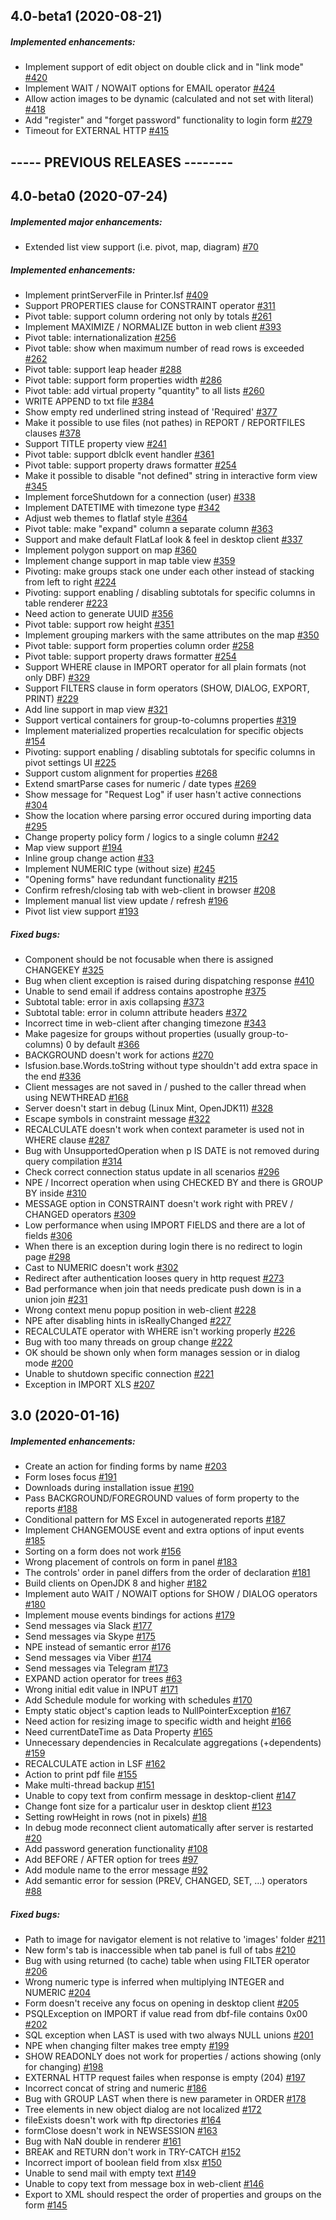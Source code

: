 ## 4.0-beta1 (2020-08-21)
##### Implemented enhancements:
 - Implement support of edit object on double click and in "link mode" [#420](https://github.com/lsfusion/platform/issues/420)
 - Implement WAIT / NOWAIT options for EMAIL operator [#424](https://github.com/lsfusion/platform/issues/424)
 - Allow action images to be dynamic (calculated and not set with literal) [#418](https://github.com/lsfusion/platform/issues/418)
 - Add "register" and "forget password" functionality to login form [#279](https://github.com/lsfusion/platform/issues/279)
 - Timeout for EXTERNAL HTTP [#415](https://github.com/lsfusion/platform/issues/415)
## ----- PREVIOUS RELEASES --------
## 4.0-beta0 (2020-07-24)
##### Implemented major enhancements:
 - Extended list view support (i.e. pivot, map, diagram) [#70](https://github.com/lsfusion/platform/issues/70)
##### Implemented enhancements:
 - Implement printServerFile in Printer.lsf [#409](https://github.com/lsfusion/platform/issues/409)
 - Support PROPERTIES clause for CONSTRAINT operator [#311](https://github.com/lsfusion/platform/issues/311)
 - Pivot table: support column ordering not only by totals [#261](https://github.com/lsfusion/platform/issues/261)
 - Implement MAXIMIZE / NORMALIZE button in web client [#393](https://github.com/lsfusion/platform/issues/393)
 - Pivot table: internationalization [#256](https://github.com/lsfusion/platform/issues/256)
 - Pivot table: show when maximum number of read rows is exceeded [#262](https://github.com/lsfusion/platform/issues/262)
 - Pivot table: support leap header [#288](https://github.com/lsfusion/platform/issues/288)
 - Pivot table: support form properties width [#286](https://github.com/lsfusion/platform/issues/286)
 - Pivot table: add virtual property "quantity" to all lists [#260](https://github.com/lsfusion/platform/issues/260)
 - WRITE APPEND to txt file [#384](https://github.com/lsfusion/platform/issues/384)
 - Show empty red underlined string instead of 'Required' [#377](https://github.com/lsfusion/platform/issues/377)
 - Make it possible to use files (not pathes) in REPORT / REPORTFILES clauses [#378](https://github.com/lsfusion/platform/issues/378)
 - Support TITLE property view [#241](https://github.com/lsfusion/platform/issues/241)
 - Pivot table: support dblclk event handler [#361](https://github.com/lsfusion/platform/issues/361)
 - Pivot table: support property draws formatter [#254](https://github.com/lsfusion/platform/issues/254)
 - Make it possible to disable "not defined" string in interactive form view [#345](https://github.com/lsfusion/platform/issues/345)
 - Implement forceShutdown for a connection (user) [#338](https://github.com/lsfusion/platform/issues/338)
 - Implement DATETIME with timezone type [#342](https://github.com/lsfusion/platform/issues/342)
 - Adjust web themes to flatlaf style [#364](https://github.com/lsfusion/platform/issues/364)
 - Pivot table: make "expand" column a separate column [#363](https://github.com/lsfusion/platform/issues/363)
 - Support and make default FlatLaf look & feel in desktop client [#337](https://github.com/lsfusion/platform/issues/337)
 - Implement polygon support on map [#360](https://github.com/lsfusion/platform/issues/360)
 - Implement change support in map table view [#359](https://github.com/lsfusion/platform/issues/359)
 - Pivoting: make groups stack one under each other instead of stacking from left to right [#224](https://github.com/lsfusion/platform/issues/224)
 - Pivoting: support enabling / disabling subtotals for specific columns in table renderer  [#223](https://github.com/lsfusion/platform/issues/223)
 - Need action to generate UUID [#356](https://github.com/lsfusion/platform/issues/356)
 - Pivot table: support row height [#351](https://github.com/lsfusion/platform/issues/351)
 - Implement grouping markers with the same attributes on the map [#350](https://github.com/lsfusion/platform/issues/350)
 - Pivot table: support form properties column order  [#258](https://github.com/lsfusion/platform/issues/258)
 - Pivot table: support property draws formatter [#254](https://github.com/lsfusion/platform/issues/254)
 - Support WHERE clause in IMPORT operator for all plain formats (not only DBF) [#329](https://github.com/lsfusion/platform/issues/329)
 - Support FILTERS clause in form operators (SHOW, DIALOG, EXPORT, PRINT) [#229](https://github.com/lsfusion/platform/issues/229)
 - Add line support in map view [#321](https://github.com/lsfusion/platform/issues/321)
 - Support vertical containers for group-to-columns properties [#319](https://github.com/lsfusion/platform/issues/319)
 - Implement materialized properties recalculation for specific objects [#154](https://github.com/lsfusion/platform/issues/154)
 - Pivoting: support enabling / disabling subtotals for specific columns in pivot settings UI [#225](https://github.com/lsfusion/platform/issues/225)
 - Support custom alignment for properties [#268](https://github.com/lsfusion/platform/issues/268)
 - Extend smartParse cases for numeric / date types [#269](https://github.com/lsfusion/platform/issues/269)
 - Show message for "Request Log" if user hasn't active connections [#304](https://github.com/lsfusion/platform/issues/304)
 - Show the location where parsing error occured during importing data [#295](https://github.com/lsfusion/platform/issues/295)
 - Change property policy form / logics to a single column [#242](https://github.com/lsfusion/platform/issues/242)
 - Map view support [#194](https://github.com/lsfusion/platform/issues/194)
 - Inline group change action [#33](https://github.com/lsfusion/platform/issues/33)
 - Implement NUMERIC type (without size) [#245](https://github.com/lsfusion/platform/issues/245)
 - "Opening forms" have redundant functionality [#215](https://github.com/lsfusion/platform/issues/215)
 - Confirm refresh/closing tab with web-client  in browser [#208](https://github.com/lsfusion/platform/issues/208)
 - Implement manual list view update / refresh [#196](https://github.com/lsfusion/platform/issues/196)
 - Pivot list view support [#193](https://github.com/lsfusion/platform/issues/193)
##### Fixed bugs:
 - Component should be not focusable when there is assigned CHANGEKEY [#325](https://github.com/lsfusion/platform/issues/325)
 - Bug when client exception is raised during dispatching response [#410](https://github.com/lsfusion/platform/issues/410)
 - Unable to send email if address contains apostrophe [#375](https://github.com/lsfusion/platform/issues/375)
 - Subtotal table: error in axis collapsing [#373](https://github.com/lsfusion/platform/issues/373)
 - Subtotal table: error in column attribute headers [#372](https://github.com/lsfusion/platform/issues/372)
 - Incorrect time in web-client after changing timezone [#343](https://github.com/lsfusion/platform/issues/343)
 - Make pagesize for groups without properties (usually group-to-columns) 0 by default [#366](https://github.com/lsfusion/platform/issues/366)
 - BACKGROUND doesn't work for actions [#270](https://github.com/lsfusion/platform/issues/270)
 - lsfusion.base.Words.toString without type shouldn't add extra space in the end [#336](https://github.com/lsfusion/platform/issues/336)
 - Client messages are not saved in / pushed to the caller thread when using NEWTHREAD [#168](https://github.com/lsfusion/platform/issues/168)
 - Server doesn't start in debug (Linux Mint, OpenJDK11) [#328](https://github.com/lsfusion/platform/issues/328)
 - Escape symbols in constraint message [#322](https://github.com/lsfusion/platform/issues/322)
 - RECALCULATE doesn't work when context parameter is used not in WHERE clause [#287](https://github.com/lsfusion/platform/issues/287)
 - Bug with UnsupportedOperation when p IS DATE is not removed during query compilation [#314](https://github.com/lsfusion/platform/issues/314)
 - Check correct connection status update in all scenarios [#296](https://github.com/lsfusion/platform/issues/296)
 - NPE / Incorrect operation when using CHECKED BY and there is GROUP BY inside [#310](https://github.com/lsfusion/platform/issues/310)
 - MESSAGE option in CONSTRAINT doesn't work right with PREV / CHANGED operators [#309](https://github.com/lsfusion/platform/issues/309)
 - Low performance when using IMPORT FIELDS and there are a lot of fields [#306](https://github.com/lsfusion/platform/issues/306)
 - When there is an exception during login there is no redirect to login page [#298](https://github.com/lsfusion/platform/issues/298)
 - Cast to NUMERIC doesn't work [#302](https://github.com/lsfusion/platform/issues/302)
 - Redirect after authentication looses query in http request [#273](https://github.com/lsfusion/platform/issues/273)
 - Bad performance when join that needs predicate push down is in a union join  [#231](https://github.com/lsfusion/platform/issues/231)
 - Wrong context menu popup position in web-client [#228](https://github.com/lsfusion/platform/issues/228)
 - NPE after disabling hints in isReallyChanged [#227](https://github.com/lsfusion/platform/issues/227)
 - RECALCULATE operator with WHERE isn't working properly [#226](https://github.com/lsfusion/platform/issues/226)
 - Bug with too many threads on group change [#222](https://github.com/lsfusion/platform/issues/222)
 - OK should be shown only when form manages session or in dialog mode [#200](https://github.com/lsfusion/platform/issues/200)
 - Unable to shutdown specific connection [#221](https://github.com/lsfusion/platform/issues/221)
 - Exception in IMPORT XLS [#207](https://github.com/lsfusion/platform/issues/207)
## 3.0 (2020-01-16)
##### Implemented enhancements:
 - Create an action for finding forms by name [#203](https://github.com/lsfusion/platform/issues/203)
 - Form loses focus [#191](https://github.com/lsfusion/platform/issues/191)
 - Downloads during installation issue [#190](https://github.com/lsfusion/platform/issues/190)
 - Pass BACKGROUND/FOREGROUND values of form property to the reports [#188](https://github.com/lsfusion/platform/issues/188)
 - Conditional pattern for MS Excel in autogenerated reports [#187](https://github.com/lsfusion/platform/issues/187)
 - Implement CHANGEMOUSE event and extra options of input events [#185](https://github.com/lsfusion/platform/issues/185)
 - Sorting on a form does not work [#156](https://github.com/lsfusion/platform/issues/156)
 - Wrong placement of controls on form in panel [#183](https://github.com/lsfusion/platform/issues/183)
 - The controls' order in panel differs from the order of declaration  [#181](https://github.com/lsfusion/platform/issues/181)
 - Build clients on OpenJDK 8 and higher [#182](https://github.com/lsfusion/platform/issues/182)
 - Implement auto WAIT / NOWAIT options for SHOW / DIALOG operators [#180](https://github.com/lsfusion/platform/issues/180)
 - Implement mouse events bindings for actions [#179](https://github.com/lsfusion/platform/issues/179)
 - Send messages via Slack [#177](https://github.com/lsfusion/platform/issues/177)
 - Send messages via Skype [#175](https://github.com/lsfusion/platform/issues/175)
 - NPE instead of semantic error [#176](https://github.com/lsfusion/platform/issues/176)
 - Send messages via Viber [#174](https://github.com/lsfusion/platform/issues/174)
 - Send messages via Telegram [#173](https://github.com/lsfusion/platform/issues/173)
 - EXPAND action operator for trees [#63](https://github.com/lsfusion/platform/issues/63)
 - Wrong initial edit value in INPUT [#171](https://github.com/lsfusion/platform/issues/171)
 - Add Schedule module for working with schedules [#170](https://github.com/lsfusion/platform/issues/170)
 - Empty static object's caption leads to NullPointerException  [#167](https://github.com/lsfusion/platform/issues/167)
 - Need action for resizing image to specific width and height [#166](https://github.com/lsfusion/platform/issues/166)
 - Need currentDateTime as Data Property [#165](https://github.com/lsfusion/platform/issues/165)
 - Unnecessary dependencies in Recalculate aggregations (+dependents) [#159](https://github.com/lsfusion/platform/issues/159)
 - RECALCULATE action in LSF [#162](https://github.com/lsfusion/platform/issues/162)
 - Action to print pdf file [#155](https://github.com/lsfusion/platform/issues/155)
 - Make multi-thread backup [#151](https://github.com/lsfusion/platform/issues/151)
 - Unable to copy text from confirm message in desktop-client [#147](https://github.com/lsfusion/platform/issues/147)
 - Change font size for a particalur user in desktop client [#123](https://github.com/lsfusion/platform/issues/123)
 - Setting rowHeight in rows (not in pixels) [#18](https://github.com/lsfusion/platform/issues/18)
 - In debug mode reconnect client automatically after server is restarted [#20](https://github.com/lsfusion/platform/issues/20)
 - Add password generation functionality [#108](https://github.com/lsfusion/platform/issues/108)
 - Add BEFORE / AFTER option for trees [#97](https://github.com/lsfusion/platform/issues/97)
 - Add module name to the error message [#92](https://github.com/lsfusion/platform/issues/92)
 - Add semantic error for session (PREV, CHANGED, SET, ...) operators [#88](https://github.com/lsfusion/platform/issues/88)
##### Fixed bugs:
 - Path to image for navigator element is not relative to 'images' folder [#211](https://github.com/lsfusion/platform/issues/211)
 - New form's tab is inaccessible when tab panel is full of tabs [#210](https://github.com/lsfusion/platform/issues/210)
 - Bug with using returned (to cache) table when using FILTER operator [#206](https://github.com/lsfusion/platform/issues/206)
 - Wrong numeric type is inferred when multiplying INTEGER and NUMERIC [#204](https://github.com/lsfusion/platform/issues/204)
 - Form doesn't receive any focus on opening in desktop client [#205](https://github.com/lsfusion/platform/issues/205)
 - PSQLException on IMPORT if value read from dbf-file contains 0x00 [#202](https://github.com/lsfusion/platform/issues/202)
 - SQL exception when LAST is used with two always NULL unions [#201](https://github.com/lsfusion/platform/issues/201)
 - NPE when changing filter makes tree empty  [#199](https://github.com/lsfusion/platform/issues/199)
 - SHOW READONLY does not work for properties / actions showing (only for changing) [#198](https://github.com/lsfusion/platform/issues/198)
 - EXTERNAL HTTP request failes when response is empty (204) [#197](https://github.com/lsfusion/platform/issues/197)
 - Incorrect concat of string and numeric [#186](https://github.com/lsfusion/platform/issues/186)
 - Bug with GROUP LAST when there is new parameter in ORDER [#178](https://github.com/lsfusion/platform/issues/178)
 - Tree elements in new object dialog are not localized [#172](https://github.com/lsfusion/platform/issues/172)
 - fileExists doesn't work with ftp directories [#164](https://github.com/lsfusion/platform/issues/164)
 - formClose doesn't work in NEWSESSION [#163](https://github.com/lsfusion/platform/issues/163)
 - Bug with NaN double in renderer [#161](https://github.com/lsfusion/platform/issues/161)
 - BREAK and RETURN don't work in TRY-CATCH [#152](https://github.com/lsfusion/platform/issues/152)
 - Incorrect import of boolean field from xlsx [#150](https://github.com/lsfusion/platform/issues/150)
 - Unable to send mail with empty text [#149](https://github.com/lsfusion/platform/issues/149)
 - Unable to copy text from message box in web-client [#146](https://github.com/lsfusion/platform/issues/146)
 - Export to XML should respect the order of properties and groups on the form [#145](https://github.com/lsfusion/platform/issues/145)
